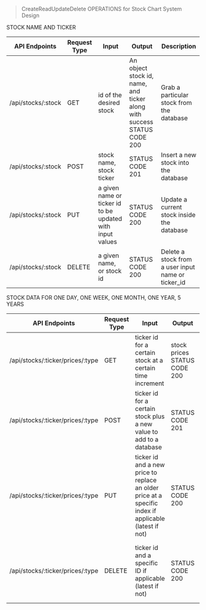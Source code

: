 > CreateReadUpdateDelete OPERATIONS for Stock Chart System Design

STOCK NAME AND TICKER

| API Endpoints  | Request Type | Input | Output | Description  |
| ------------- | ------------- | ------------- | ------------- | ------------- | 
| /api/stocks/:stock | GET  | id of the desired stock  | An object stock id, name, and ticker along with success STATUS CODE 200 | Grab a particular stock from the database  |
| /api/stocks/:stock | POST  | stock name, stock ticker   | STATUS CODE 201  | Insert a new stock into the database  | 
| /api/stocks/:stock | PUT  | a given name or ticker id to be updated with input values  | STATUS CODE 200  | Update a current stock inside the database  |
| /api/stocks/:stock | DELETE  | a given name, or stock id  | STATUS CODE 200  | Delete a stock from a user input name or ticker_id  |

STOCK DATA FOR ONE DAY, ONE WEEK, ONE MONTH, ONE YEAR, 5 YEARS

| API Endpoints  | Request Type | Input | Output | Description  |
| ------------- | ------------- | ------------- | ------------- | ------------- | 
| /api/stocks/:ticker/prices/:type  | GET  | ticker id for a certain stock at a certain time increment  | stock prices STATUS CODE 200 | Get the stock prices for a given stock  |
| /api/stocks/:ticker/prices/:type  | POST  | ticker id for a certain stock plus a new value to add to a database  | STATUS CODE 201  | Add a new price for a given stock  | 
| /api/stocks/:ticker/prices/:type  | PUT  | ticker id and a new price to replace an older price at a specific index if applicable (latest if not)  | STATUS CODE 200  | Update a price (either the most recent or a specific price at a specific ID)  |
| /api/stocks/:ticker/prices/:type  | DELETE  | ticker id and a specific ID if applicable (latest if not)  | STATUS CODE 200  | Delete a price (either the most recent or a specific price at a specific ID)   |
